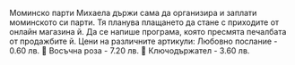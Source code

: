 Моминско парти
Михаела държи сама да организира и заплати моминското си парти. Тя планува плащането да стане с
приходите от онлайн магазина й. Да се напише програма, която пресмята печалбата от продажбите й.
Цени на различните артикули:
Любовно послание - 0.60 лв.
 Восъчна роза - 7.20 лв.
 Ключодържател - 3.60 лв.
